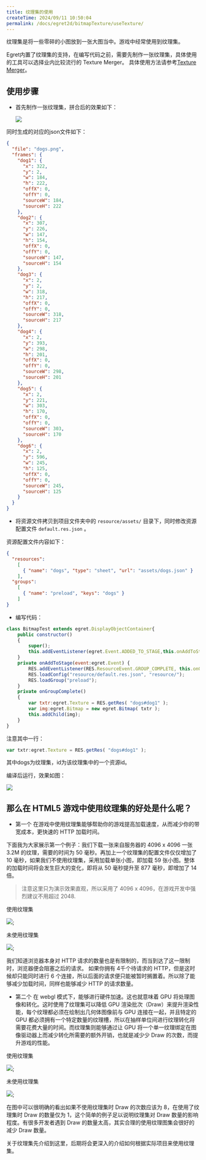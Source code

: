 ```yaml
---
title: 纹理集的使用
createTime: 2024/09/11 10:50:04
permalink: /docs/egret2d/bitmapTexture/useTexture/
---
```

纹理集是将一些零碎的小图放到一张大图当中。游戏中经常使用到纹理集。

Egret内置了纹理集的支持，在编写代码之前，需要先制作一张纹理集，具体使用的工具可以选择业内比较流行的 Texture Merger。 具体使用方法请参考[Texture Merger](../../../tools/TextureMerger/manual/README.md)。

## 使用步骤

* 首先制作一张纹理集，拼合后的效果如下：

  ![](566150114f41c.png)

同时生成的对应的json文件如下：

```json
{
  "file": "dogs.png",
  "frames": {
    "dog1": {
      "x": 322,
      "y": 2,
      "w": 184,
      "h": 222,
      "offX": 0,
      "offY": 0,
      "sourceW": 184,
      "sourceH": 222
    },
    "dog2": {
      "x": 307,
      "y": 226,
      "w": 147,
      "h": 154,
      "offX": 0,
      "offY": 0,
      "sourceW": 147,
      "sourceH": 154
    },
    "dog3": {
      "x": 2,
      "y": 2,
      "w": 318,
      "h": 217,
      "offX": 0,
      "offY": 0,
      "sourceW": 318,
      "sourceH": 217
    },
    "dog4": {
      "x": 2,
      "y": 393,
      "w": 298,
      "h": 201,
      "offX": 0,
      "offY": 0,
      "sourceW": 298,
      "sourceH": 201
    },
    "dog5": {
      "x": 2,
      "y": 221,
      "w": 303,
      "h": 170,
      "offX": 0,
      "offY": 0,
      "sourceW": 303,
      "sourceH": 170
    },
    "dog6": {
      "x": 2,
      "y": 596,
      "w": 245,
      "h": 125,
      "offX": 0,
      "offY": 0,
      "sourceW": 245,
      "sourceH": 125
    }
  }
}
```

* 将资源文件拷贝到项目文件夹中的 `resource/assets/` 目录下，同时修改资源配置文件 `default.res.json` 。

资源配置文件内容如下：

```json
{
  "resources":
    [
      { "name": "dogs", "type": "sheet", "url": "assets/dogs.json" }
    ],
  "groups":
    [
      { "name": "preload", "keys": "dogs" }
    ]
}
```

* 编写代码：

```javascript
class BitmapTest extends egret.DisplayObjectContainer{
    public constructor()
    {
        super();
        this.addEventListener(egret.Event.ADDED_TO_STAGE,this.onAddToStage,this);
    }
    private onAddToStage(event:egret.Event) {
        RES.addEventListener(RES.ResourceEvent.GROUP_COMPLETE, this.onGroupComplete, this);
        RES.loadConfig("resource/default.res.json", "resource/");
        RES.loadGroup("preload");
    }
    private onGroupComplete()
    {
        var txtr:egret.Texture = RES.getRes( "dogs#dog1" );
        var img:egret.Bitmap = new egret.Bitmap( txtr );
        this.addChild(img);
    }
}
```

注意其中一行：

```javascript
var txtr:egret.Texture = RES.getRes( "dogs#dog1" );
```

其中dogs为纹理集，id为该纹理集中的一个资源id。

编译后运行，效果如图：

![](5661501178058.png)

## 那么在 HTML5 游戏中使用纹理集的好处是什么呢？

* 第一个 在游戏中使用纹理集能够帮助你的游戏提高加载速度，从而减少你的带宽成本，更快速的 HTTP 加载时间。

下面我为大家展示第一个例子：我们下载一张来自服务器的 4096 x 4096 一张 3.2M 的纹理，需要的时间为 50 毫秒。再加上一个纹理集的配置文件仅仅增加了 10 毫秒，如果我们不使用纹理集，采用加载单张小图，即加载 59 张小图。整体的加载时间将会发生巨大的变化，即将从 50 毫秒提升至 877 毫秒，即增加了 14 倍。
> 注意这里只为演示效果直观，所以采用了 4096 x 4096，在游戏开发中强烈建议不用超过 2048.

使用纹理集

![](x01.png);

未使用纹理集

![](x02.png);

我们知道浏览器本身对 HTTP 请求的数量也是有限制的，而当到达了这一限制时，浏览器便会阻塞之后的请求。
如果你拥有 4千个待请求的 HTTP，但是这时候却只能同时进行 6 个连接，所以后面的请求便只能被暂时搁置着。所以除了能够减少加载时间，同样也能够减少 HTTP 的请求数量。

* 第二个 在 webgl 模式下，能够进行硬件加速。这也就意味着 GPU 将处理图像和转化。这时使用了纹理集可以降低 GPU 渲染批次（Draw）来提升渲染性能，每个纹理都必须在绘制出几何体图像前与 GPU 连接在一起，并且特定的 GPU 都必须拥有一个特定数量的纹理槽，所以在抽样单位间进行纹理转化将需要花费大量的时间。而纹理集则能够通过让 GPU 将一个单一纹理绑定在图像驱动器上而减少转化所需要的额外开销，也就是减少少 Draw 的次数，而提升游戏的性能。

使用纹理集

![](x03.png);

未使用纹理集

![](x04.png);

在图中可以很明确的看出如果不使用纹理集时 Draw 的次数应该为 8，在使用了纹理集时 Draw 的数量仅为 1，这个简单的例子足以说明纹理集对 Draw 数量的影响程度。有很多开发者遇到 Draw 的数量太高，其实合理的使用纹理图集会很好的减少 Draw 数量。

关于纹理集先介绍到这里，后期将会更深入的介绍如何根据实际项目来使用纹理集。
